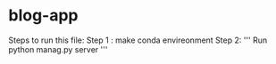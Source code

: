 # blog-app
Steps to run this file:
Step 1 : make conda envireonment 
Step 2:
'''
Run python manag.py server 
'''

